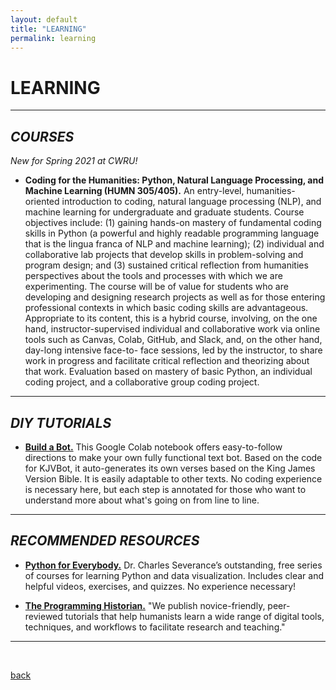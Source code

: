 ```yaml
---
layout: default
title: "LEARNING"
permalink: learning
---  
```


# LEARNING #  

---  
## *COURSES* ##

*New for Spring 2021 at CWRU!*

  + **Coding for the Humanities: Python, Natural Language Processing, and Machine Learning (HUMN 305/405).** An entry-level, humanities-oriented introduction to coding, natural language processing (NLP), and machine learning for undergraduate and graduate students. Course objectives include: (1) gaining hands-on mastery of fundamental coding skills in Python (a powerful and highly readable programming language that is the lingua franca of NLP and machine learning); (2) individual and collaborative lab projects that develop skills in problem-solving and program design; and (3) sustained critical reflection from humanities perspectives about the tools and processes with which we are experimenting. The course will be of value for students who are developing and designing research projects as well as for those entering professional contexts in which basic coding skills are advantageous. Appropriate to its content, this is a hybrid course, involving, on the one hand, instructor-supervised individual and collaborative work via online tools such as Canvas, Colab, GitHub, and Slack, and, on the other hand, day-long intensive face-to- face sessions, led by the instructor, to share work in progress and facilitate critical reflection and theorizing about that work. Evaluation based on mastery of basic Python, an individual coding project, and a collaborative group coding project.

---

## *DIY TUTORIALS* ##

  + **[Build a Bot.](https://colab.research.google.com/drive/18f0pvnrb7I7IAYu1soWRBi4RiwLbW5Iy?usp=sharing)** This Google Colab notebook offers easy-to-follow directions to make your own fully functional text bot. Based on the code for KJVBot, it auto-generates its own verses based on the King James Version Bible. It is easily adaptable to other texts. No coding experience is necessary here, but each step is annotated for those who want to understand more about what's going on from line to line.

---

## *RECOMMENDED RESOURCES* ##

  + **[Python for Everybody.](https://www.py4e.com/)** Dr. Charles Severance’s outstanding, free series of courses for learning Python and data visualization. Includes clear and helpful videos, exercises, and quizzes. No experience necessary!
  
  + **[The Programming Historian.](https://programminghistorian.org)** "We publish novice-friendly, peer-reviewed tutorials that help humanists learn a wide range of digital tools, techniques, and workflows to facilitate research and teaching."

---  
&nbsp;

[back](./)
